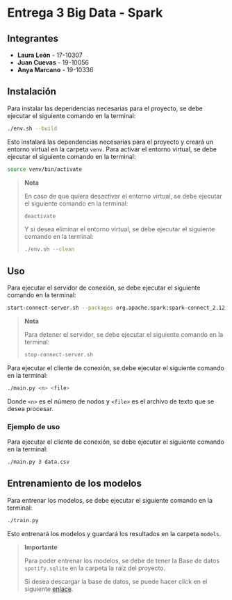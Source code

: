 # Entrega 3 Big Data - Spark

## Integrantes

- **Laura León** - 17-10307
- **Juan Cuevas** - 19-10056
- **Anya Marcano** - 19-10336

## Instalación

Para instalar las dependencias necesarias para el proyecto, se debe ejecutar el siguiente comando en la terminal:

```bash
./env.sh --build
```

Esto instalará las dependencias necesarias para el proyecto y creará un entorno virtual en la carpeta `venv`.
Para activar el entorno virtual, se debe ejecutar el siguiente comando en la terminal:

```bash
source venv/bin/activate
```

> **Nota**
>
> En caso de que quiera desactivar el entorno virtual, se debe ejecutar el siguiente comando en la terminal:
> ```bash
> deactivate
> ```
>
> Y si desea eliminar el entorno virtual, se debe ejecutar el siguiente comando en la terminal:
> ```bash
> ./env.sh --clean
> ```

## Uso

Para ejecutar el servidor de conexión, se debe ejecutar el siguiente comando en la terminal:

```bash
start-connect-server.sh --packages org.apache.spark:spark-connect_2.12:$SPARK_VERSION
```

> **Nota**
>
> Para detener el servidor, se debe ejecutar el siguiente comando en la terminal:
> ```bash
> stop-connect-server.sh
> ```

Para ejecutar el cliente de conexión, se debe ejecutar el siguiente comando en la terminal:

```bash
./main.py <n> <file>
```
Donde `<n>` es el número de nodos y `<file>` es el archivo de texto que se desea procesar.

### Ejemplo de uso

Para ejecutar el cliente de conexión, se debe ejecutar el siguiente comando en la terminal:

```bash
./main.py 3 data.csv
```

## Entrenamiento de los modelos

Para entrenar los modelos, se debe ejecutar el siguiente comando en la terminal:

```bash
./train.py
```

Esto entrenará los modelos y guardará los resultados en la carpeta `models`.

> **Importante**
>
> Para poder entrenar los modelos, se debe de tener la Base de datos `spotify.sqlite` en la carpeta la raíz del proyecto.
>
> Si desea descargar la base de datos, se puede hacer click en el siguiente [enlace](https://www.kaggle.com/datasets/maltegrosse/8-m-spotify-tracks-genre-audio-features).